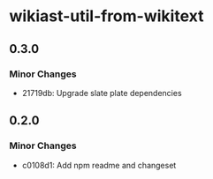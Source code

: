 # wikiast-util-from-wikitext

## 0.3.0

### Minor Changes

- 21719db: Upgrade slate plate dependencies

## 0.2.0

### Minor Changes

- c0108d1: Add npm readme and changeset

